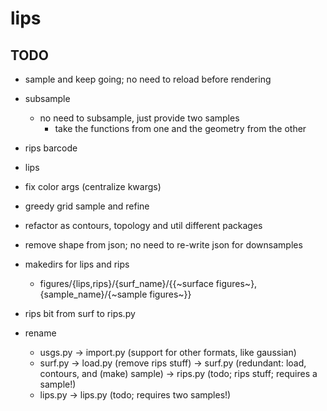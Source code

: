 # lips

## TODO

 - sample and keep going; no need to reload before rendering
 - subsample
   - no need to subsample, just provide two samples
     - take the functions from one and the geometry from the other
 - rips barcode
 - lips
 - fix color args (centralize kwargs)
 - greedy grid sample and refine
 - refactor as contours, topology and util different packages
 - remove shape from json; no need to re-write json for downsamples
 - makedirs for lips and rips
   - figures/{lips,rips}/{surf_name}/{{~surface figures~}, {sample_name}/{~sample figures~}}
 - rips bit from surf to rips.py

- rename
  - usgs.py -> import.py (support for other formats, like gaussian)
  - surf.py -> load.py (remove rips stuff)
            -> surf.py (redundant: load, contours, and (make) sample)
            -> rips.py (todo; rips stuff; requires a sample!)
  - lips.py -> lips.py (todo; requires two samples!)
